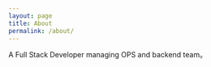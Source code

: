 ```yaml
---
layout: page
title: About
permalink: /about/
---
```


A Full Stack Developer managing OPS and backend team。
